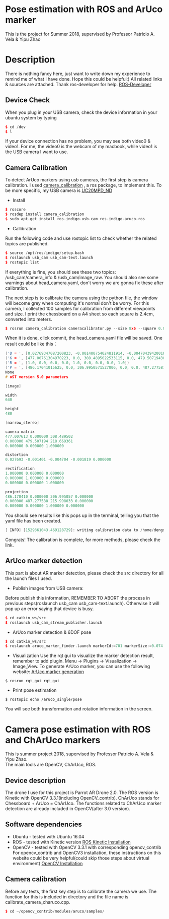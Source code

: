 # Pose estimation with ROS and ArUco marker
This is the project for Summer 2018, supervised by Professor Patricio A. Vela &amp; Yipu Zhao

# Description
There is nothing fancy here, just want to write down my experience to remind me of what I have done. Hope this could be helpful:) 
All related links &amp; sources are attached. Thank ros-developer for help.  [ROS-Developer](http://ros-developer.com/2017/04/23/aruco-ros/)

## Device Check
When you plug in your USB camera, check the device information in your ubuntu system by typing
```C++
$ cd /dev
$ l
```
If your device connection has no problem, you may see both video0 &amp; video1. For me, the video0 is the webcam of my macbook, while video1 is the USB camera I want to use.


## Camera Calibration
To detect ArUco markers using usb cameras, the first step is camera calibration. I used [camera_calibration](http://wiki.ros.org/camera_calibration) , a ros package, to implement this. To be more specific, my USB camera is [UC20MPD_ND](https://store.spinelelectronics.com/UC20MPD_ND)

* Install
```C++
$ roscore
$ rosdep install camera_calibration
$ sudo apt-get install ros-indigo-usb-cam ros-indigo-aruco-ros
```

* Callibration

Run the following code and use rostopic list to check whether the related topics are published.
```C++
$ source /opt/ros/indigo/setup.bash
$ roslaunch usb_cam usb_cam-text.launch
$ rostopic list
```
If everything is fine, you should see these two topics: /usb_cam/camera_info &amp; /usb_cam/image_raw. You should also see some warnings about head_camera.yaml, don't worry we are gonna fix these after calibration.

The next step is to calibrate the camera using the python file, the window will become grey when computing it's normal don't be worry. For this camera, I collected 100 samples for calibration from different viewpoints and size. I print the chessboard on a A4 sheet so each square is 2.4cm, converted into meters.

```C++
$ rosrun camera_calibration cameracalibrator.py --size 8x6 --square 0.024  image:=/usb_cam/image_raw camera:=/usb_cam
```
When it is done, click commit, the head_camera.yaml file will be saved.
One result could be like this：
```C++
('D = ', [0.02769347087200823, -0.001400754024811914, -0.004704394200188205, -0.0018190502592750099, 0.0])
('K = ', [477.00761304970223, 0.0, 308.4895022533115, 0.0, 479.5071943003428, 218.6693607752001, 0.0, 0.0, 1.0])
('R = ', [1.0, 0.0, 0.0, 0.0, 1.0, 0.0, 0.0, 0.0, 1.0])
('P = ', [486.17041015625, 0.0, 306.9950571527006, 0.0, 0.0, 487.277587890625, 215.99803311404685, 0.0, 0.0, 0.0, 1.0, 0.0])
None
# oST version 5.0 parameters

[image]

width
640

height
480

[narrow_stereo]

camera matrix
477.007613 0.000000 308.489502
0.000000 479.507194 218.669361
0.000000 0.000000 1.000000

distortion
0.027693 -0.001401 -0.004704 -0.001819 0.000000

rectification
1.000000 0.000000 0.000000
0.000000 1.000000 0.000000
0.000000 0.000000 1.000000

projection
486.170410 0.000000 306.995057 0.000000
0.000000 487.277588 215.998033 0.000000
0.000000 0.000000 1.000000 0.000000
```
You should see results like this pops up in the terminal, telling you that the yaml file has been created.
```c++
[ INFO] [1529361043.469128729]: writing calibration data to /home/dengxuanliang/.ros/camera_info/head_camera.yaml
```
Congrats! The calibration is complete, for more methods, please check the link.

## ArUco marker detection
This part is about AR marker detection, please check the src directory for all the launch files I used.
* Publish images from USB camera:

Before publish this information, REMEMBER TO ABORT the process in previous steps(roslaunch usb_cam usb_cam-text.launch). Otherwise it will pop up an error saying that device is busy.

```c++
$ cd catkin_ws/src
$ roslaunch usb_cam_stream_publisher.launch
```
* ArUco marker detection &amp; 6DOF pose 

```c++
$ cd catkin_ws/src
$ roslaunch aruco_marker_finder.launch markerId:=701 markerSize:=0.074
```

* Visualization
Use the rqt gui to visualize the marker detection result, remember to add plugin. Menu -> Plugins -> Visualization -> Image_View. To generate ArUco marker, you can use the following website: [ArUco marker generation](https://terpconnect.umd.edu/~jwelsh12/enes100/markergen.html)

```
$ rosrun rqt_gui rqt_gui
```

* Print pose estimation

```
$ rostopic echo /aruco_single/pose
```
You will see both transformation and rotation information in the screen.


# Camera pose estimation with ROS and ChArUco markers
This is summer project 2018, supervised by Professor Patricio A. Vela &amp; Yipu Zhao.  
The main tools are OpenCV, ChArUco, ROS. 

## Device description
The drone I use for this project is Parrot AR Drone 2.0. The ROS version is Kinetic with OpenCV 3.3.1(including OpenCV_contrib). ChArUco stands for Chessboard + ArUco = ChArUco. The functions related to ChArUco marker detection are already included in OpenCV(after 3.0 version). 

## Software dependencies
* Ubuntu - tested with Ubuntu 16.04
* ROS - tested with Kinetic version [ROS Kinetic Installation](http://wiki.ros.org/kinetic/Installation/Ubuntu)
* OpenCV - tested with OpenCV 3.3.1 with corresponding opencv_contrib
For opencv_contrib and OpenCV3 installation, these instructions on this website could be very helpful(could skip those steps about virtual environment)   [OpenCV Installation](https://www.learnopencv.com/install-opencv3-on-ubuntu/)



## Camera calibration
Before any tests, the first key step is to calibrate the camera we use. The function for this is included in directory and the file name is calibrate_camera_charuco.cpp.
```C++
$ cd ~/opencv_contrib/modules/aruco/samples/
```










